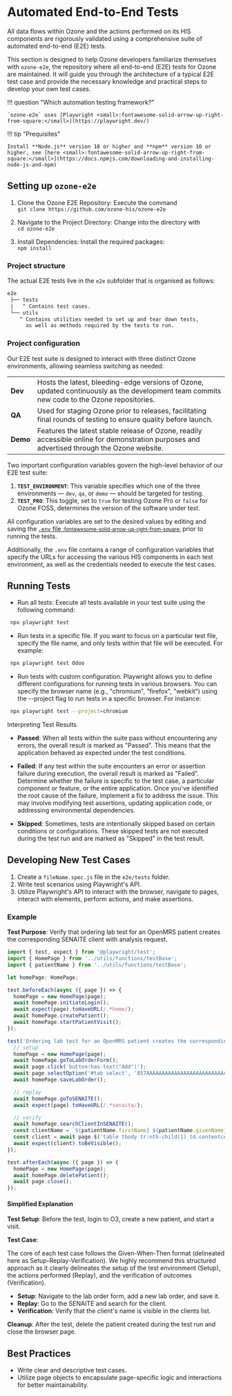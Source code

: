 # Automated End-to-End Tests

All data flows within Ozone and the actions performed on its HIS components are rigorously validated using a comprehensive suite of automated end-to-end (E2E) tests.

This section is designed to help Ozone developers familiarize themselves with `ozone-e2e`, the repository where all end-to-end (E2E) tests for Ozone are maintained. It will guide you through the architecture of a typical E2E test case and provide the necessary knowledge and practical steps to develop your own test cases.

!!! question "Which automation testing framework?"

    `ozone-e2e` uses [Playwright <small>:fontawesome-solid-arrow-up-right-from-square:</small>](https://playwright.dev/)


!!! tip "Prequisites"

    Install **Node.js** version 18 or higher and **npm** version 10 or higher, see [here <small>:fontawesome-solid-arrow-up-right-from-square:</small>](https://docs.npmjs.com/downloading-and-installing-node-js-and-npm)

## Setting up `ozone-e2e`
1. Clone the Ozone E2E Repository: Execute the command<br/>
`git clone https://github.com/ozone-his/ozone-e2e`

2. Navigate to the Project Directory: Change into the directory with<br/>
`cd ozone-e2e`

3. Install Dependencies: Install the required packages:<br/>
`npm install`

### Project structure
The actual E2E tests live in the `e2e` subfolder that is organised as follows:
```bash
e2e
 ├── tests
 |   ^ Contains test cases.
 └── utils
    ^ Contains utilities needed to set up and tear down tests,
      as well as methods required by the tests to run.
```

### Project configuration

Our E2E test suite is designed to interact with three distinct Ozone environments, allowing seamless switching as needed:

|          |                                                                                                                                             |
|----------|---------------------------------------------------------------------------------------------------------------------------------------------|
| **Dev**  | Hosts the latest, bleeding-edge versions of Ozone, updated continuously as the development team commits new code to the Ozone repositories. |
| **QA**   | Used for staging Ozone prior to releases, facilitating final rounds of testing to ensure quality before launch.                             |
| **Demo** | Features the latest stable release of Ozone, readily accessible online for demonstration purposes and advertised through the Ozone website. |

Two important configuration variables govern the high-level behavior of our E2E test suite:

1. **`TEST_ENVIRONMENT`**: This variable specifies which one of the three environments — `dev`, `qa`, or `demo` — should be targeted for testing.
2. **`TEST_PRO`**: This toggle, set to `true` for testing Ozone Pro or `false` for Ozone FOSS, determines the version of the software under test.

All configuration variables are set to the desired values by editing and saving the [`.env` file <small>:fontawesome-solid-arrow-up-right-from-square:</small>](https://github.com/ozone-his/ozone-e2e/blob/main/.env) prior to running the tests.

Additionally, the `.env` file contains a range of configuration variables that specify the URLs for accessing the various HIS components in each test environment, as well as the credentials needed to execute the test cases.

## Running Tests
- Run all tests: Execute all tests available in your test suite using the following command:

```bash
 npx playwright test
```

- Run tests in a specific file. If you want to focus on a particular test file, specify the file name, and only tests within that file will be executed. For example:

```bash
 npx playwright test Odoo
```

- Run tests with custom configuration. Playwright allows you to define different configurations for running tests in various browsers. You can specify the browser name (e.g., "chromium", "firefox", "webkit") using the --project flag to run tests in a specific browser. For instance:

```bash
 npx playwright test --project=chromium
```

 Interpreting Test Results

- **Passed**: When all tests within the suite pass without encountering any errors, the overall result is marked as "Passed". This means that the application behaved as expected under the test conditions.
- **Failed**: If any test within the suite encounters an error or assertion failure during execution, the overall result is marked as "Failed". Determine whether the failure is specific to the test case, a particular component or feature, or the entire application. Once you've identified the root cause of the failure, implement a fix to address the issue. This may involve modifying test assertions, updating application code, or addressing environmental dependencies.

- **Skipped**: Sometimes, tests are intentionally skipped based on certain conditions or configurations. These skipped tests are not executed during the test run and are marked as "Skipped" in the test result.

## Developing New Test Cases
1. Create a `fileName.spec.js` file in the `e2e/tests` folder.
2. Write test scenarios using Playwright's API.
3. Utilize Playwright's API to interact with the browser, navigate to pages, interact with elements, perform actions, and make assertions.

### Example

**Test Purpose**: Verify that ordering lab test for an OpenMRS patient creates the corresponding SENAITE client with analysis request.

```javascript
import { test, expect } from '@playwright/test';
import { HomePage } from '../utils/functions/testBase';
import { patientName } from '../utils/functions/testBase';

let homePage: HomePage;

test.beforeEach(async ({ page }) => {
  homePage = new HomePage(page);
  await homePage.initiateLogin();
  await expect(page).toHaveURL(/.*home/);
  await homePage.createPatient();
  await homePage.startPatientVisit();
});

test('Ordering lab test for an OpenMRS patient creates the corresponding SENAITE client with analysis request', async ({ page }) => {
  // setup
  homePage = new HomePage(page);
  await homePage.goToLabOrderForm();
  await page.click('button:has-text("Add")');
  await page.selectOption('#tab select', '857AAAAAAAAAAAAAAAAAAAAAAAAAAAAAAAAA');
  await homePage.saveLabOrder();

  // replay
  await homePage.goToSENAITE();
  await expect(page).toHaveURL(/.*senaite/);

  // verify
  await homePage.searchClientInSENAITE();
  const clientName = `${patientName.firstName} ${patientName.givenName}`;
  const client = await page.$('table tbody tr:nth-child(1) td.contentcell.title div span a:has-text("' + clientName + '")');
  await expect(client).toBeVisible();
});

test.afterEach(async ({ page }) => {
  homePage = new HomePage(page);
  await homePage.deletePatient();
  await page.close();
});
```

#### Simplified Explanation

**Test Setup**: Before the test, login to O3, create a new patient, and start a visit.

**Test Case**:

The core of each test case follows the Given-When-Then format (delineated here as Setup-Replay-Verification). We highly recommend this structured approach as it clearly delineates the setup of the test environment (Setup), the actions performed (Replay), and the verification of outcomes (Verification).

- **Setup**: Navigate to the lab order form, add a new lab order, and save it.
- **Replay**: Go to the SENAITE and search for the client.
- **Verification**: Verify that the client's name is visible in the clients list.

**Cleanup**: After the test, delete the patient created during the test run and close the browser page.

## Best Practices
- Write clear and descriptive test cases.
- Utilize page objects to encapsulate page-specific logic and interactions for better maintainability.
